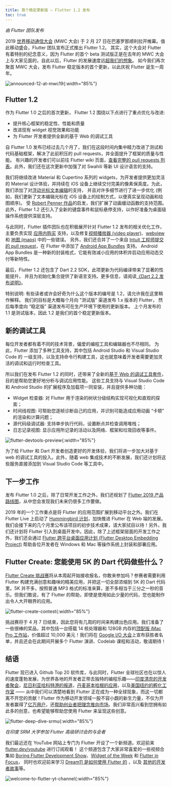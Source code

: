```yaml
---
title: 首个稳定更新版 — Flutter 1.2 发布
toc: true
---
```


*由 Flutter 团队发布*

2019 [世界移动通信大会](https://www.mwcbarcelona.com/session/flutter-google-toolkit-for-building-mobile-experiences/) (MWC 大会) 于 2 月 27 日在巴塞罗那顺利拉开帷幕。值此移动盛会，Flutter 团队宣布正式推出 Flutter 1.2。
其实，这个大会对 Flutter 有着特别的纪念意义，因为 Flutter 的首个 beta 测试版正是在去年的 MWC 大会上与大家见面的，自此以后，Flutter 的发展速度远[超我们的想象](http://sotagtrends.com/?tags=[ionic-framework,react-native,flutter,xamarin]&relative=false)。
如今我们再次聚首 MWC 大会，发布 Flutter 稳定版本的首个更新，以此庆祝 Flutter 诞生一周年。

![announced-12-at-mwc19](https://files.flutter-io.cn/posts/flutter-cn/2019/flutter-1dot2-release/announced-12-at-mwc19.png){:width="85%"}

## Flutter 1.2

作为 Flutter 1.0 之后的首次更新， Flutter 1.2 围绕以下点进行了重点优化与改进:

-   提升核心框架的稳定性、性能和质量
-   改进现有 widget 视觉效果和功能
-   为 Flutter 开发者提供全新的基于 Web 的调试工具

自 Flutter 1.0 发布已经过去几个月了，我们在这段时间内集中精力改进了测试和代码基础框架，解决了此前积压的 pull requests，并全面提升了框架的质量与性能。
有兴趣的开发者们可以前往 Flutter wiki 页面，[查看完整的 pull requests 列表](https://github.com/flutter/flutter/wiki/Release-Notes---Changes-in-1.2.0)。此外，我们还在这次更新中加强了对 Swahili 等新 UI 设计语言的支持。

我们将继续改进 Material 和 Cupertino 系列的 widgets，为开发者提供更加灵活的 Material 设计体验，并持续在 iOS 设备上继续交付完美的像素保真度。为此，我们添加了对[浮动光标文本编辑](https://github.com/flutter/flutter/pull/25384)的支持，
并且对许多细节进行了进一步优化 (例如，我们更新了文本编辑光标在 iOS 设备上的绘制方式，以便真实呈现动画和绘图顺序)。
受 [Robert Penner 作品](http://robertpenner.com/easing/)的启发，我们扩展了动画缓动函数的支持范围。此外，Flutter 1.2 还引入了全新的键盘事件和鼠标悬停支持，以作好准备为桌面级操作系统提供深层支持。

与此同时，Flutter 插件团队也在积极展开针对 Flutter 1.2 发布的相关优化工作，
主要负责实现 [应用内购买](https://github.com/flutter/plugins/tree/master/packages/in_app_purchase) 支持，以及修复[视频播放器 (video player)](https://pub.dartlang.org/packages/video_player)、[webview](https://pub.dartlang.org/packages/webview_flutter) 和 [地图 (maps)](https://pub.dartlang.org/packages/google_maps_flutter) 中的一些错误。
另外，我们还合并了一个来自 [Intuit 工程师提交的 pull request](https://github.com/flutter/flutter/pull/24440)，在 Flutter 中添加了 [Android App Bundles](https://developer.android.com/guide/app-bundle/) 支持。
Android App Bundles 是一种新的封装格式，它能有效减小应用的体积并启动应用动态交付等新特性。

最后，Flutter 1.2 还包含了 Dart 2.2 SDK，此项更新为代码编译带来了显著的性能提升，
并且为初始化集合提供了新语言支持。更多信息，请阅读[《Dart 2.2 发布说明》](https://medium.com/dartlang/announcing-dart-2-2-faster-native-code-set-literal-support-7e2ab19cc86d)。

特别说明: 有些读者或许会好奇为什么这个版本的编号是 1.2，请允许我在这里稍作解释。
我们的目标是大概每个月向 "测试版” 渠道发布 1.x 版本的 Flutter，
然后每季度向 “稳定版” 渠道发布可在生产环境下使用的更新版本。
上个月发布的 1.1 是测试版本，因此 1.2 是我们的首个稳定更新版本。

## 新的调试工具

每位开发者都有着不同的技术背景，偏爱的编程工具和编辑器也不尽相同。
为此，Flutter 添加了多种工具支持，其中包括 Android Studio 和 Visual Studio Code 的 一级支持，以及支持命令行构建工具，这也就意味着开发者需要更加灵活的调试和运行时检查工具。

所以我们在发布 Flutter 1.2 的同时，还带来了全新的[基于 Web 的调试工具套件](https://flutter.github.io/devtools/)，目的是帮助您更好地分析与调试应用性能。
这些工具支持与 Visual Studio Code 和 Android Studio 的扩展程序及加载项一同安装，并且提供多种功能：

-   Widget 检查器: 对 Flutter 用于渲染的树状分级结构实现可视化和直观的探索；
-   时间线视图: 可帮助您逐帧诊断自己的应用，并识别可能造成应用动画 “卡顿” 的渲染和计算问题；
-   源代码级调试器: 支持单步执行代码，设置断点并检查调用堆栈；
-   日志记录视图: 显示应用所记录的活动以及网络、框架和垃圾回收等事件。

![flutter-devtools-preview](https://files.flutter-io.cn/posts/flutter-cn/2019/flutter-1dot2-release/flutter-devtools-preview.png){:width="85%"}

为了给 Flutter 和 Dart 开发者创造更好的开发体验，我们将进一步加大对基于 web 的调试工具的投入。此外，随着 web 集成技术的不断发展，我们还计划将这些服务直接添加到 Visual Studio Code 等工具中。

## 下一步工作

发布 Flutter 1.0 之后，除了日常开发工作之外，我们还规划了 [Flutter 2019 产品路线图](https://github.com/flutter/flutter/wiki/Roadmap)，从中您会发现我们未来仍很多工作要做。

2019 年的一个工作重点是将 Flutter 的应用范围扩展到移动平台之外。我们在 Flutter Live 上启动了 [Hummingbird 计划](https://youtu.be/5SZZfpkVhwk?list=PLOU2XLYxmsILq4ysYNWXq5TOGLgYDJgVD&t=175)，加快推进 Flutter 在 Web 端的发展。我们会接下来的几个月里公布该项目的初步技术成果，请大家拭目以待！另外，我们还计划将 Flutter 引入到桌面开发中。因此，除了上述框架层面的开发工作之外，我们还会通过 [Flutter 跨平台桌面应用计划 (Flutter Desktop Embedding Project)](https://github.com/google/flutter-desktop-embedding) 帮助各位开发者在 Windows 和 Mac 等操作系统上封装和部署应用。

## Flutter Create: 您能使用 5K 的 Dart 代码做些什么？

[Flutter Create 挑战赛]({{site.url}}/create)将从本周起开始接收报名，你敢来参加吗？参赛者需要利用 Flutter 构建充满创意和趣味的精美应用，并把这一切全部浓缩到 5K 的 Dart 代码里。5K 并不多，按照普通 MP3 格式的标准来算，差不多相当于三分之一秒的音乐。但我们敢说，有了 Flutter 的帮助，即使是使用如此少量的代码，您也能制作出令人大开眼界的应用。

![flutter-create-contest](https://files.flutter-io.cn/posts/flutter-cn/2019/flutter-1dot2-release/flutter-create-contest-heroimg.png){:width="85%"}

挑战赛将于 4 月 7 日结束，因此您将有几周的时间来构建出色应用。我们准备了一些很棒的奖品，其中包括一台搭载 14 核处理器和 128GB 内存的[顶配版 iMac Pro 工作站](https://www.apple.com/imac-pro/specs/)，价值超过 10,000 美元！我们将在 [Google I/O 大会](https://events.google.com/io/)上宣布获胜者名单，并且还会在此期间开展多个 Flutter 演讲、Codelab 课程和活动，敬请期待！

## 结语

Flutter 现已进入 Github Top 20 软件库，与此同时，Flutter 全球社区也在以惊人的速度蓬勃发展，为世界各地的开发者正带去独特的编程乐趣——[印度清奈的开发者聚会](https://twitter.com/Nikkitagandhi/status/1099745911985467392)，[尼日利亚哈科特港的报道](https://twitter.com/Zfinix1/status/1079892033060392962)，[丹麦哥本哈根的应用](https://twitter.com/koorankka/status/1098579826355642368)，以及[美国纽约的孵化工作室](https://www.hotreload.io/) —— 从中我们可以清楚地看到 Flutter 正在成为一种全球现象，而这一切都离不开您的贡献！Flutter 作为移动开发领域一股不容小觑的新生力量，不仅为开发者赢得了[亿万用户](https://play.google.com/store/apps/details?id=com.alibaba.intl.android.apps.poseidon)，还[帮助创业者把理念推向市场](https://play.google.com/store/apps/details?id=com.kissaan.gomitra)。我们非常高兴看到您拥有如此多的创意，也希望能够帮助您使用 Flutter 来呈现这些创意。

![flutter-deep-dive-srmu](https://files.flutter-io.cn/posts/flutter-cn/2019/flutter-1dot2-release/flutter-deep-dive-srmu.jpg){:width="85%"}

*在印度 SRM 大学参加 Flutter 高级研讨会的与会者*

我们最近还在 YouTube 网站上专门为 Flutter 开设了一个新频道。欢迎前来 [flutter.dev/youtube](https://flutter.dev/youtube) 进行订阅观看！
这个频道包含了大家非常喜爱的一些视频合集如 [Boring Flutter Development Show](https://www.youtube.com/playlist?list=PLjxrf2q8roU3ahJVrSgAnPjzkpGmL9Czl)、[Widget of the Week](https://www.youtube.com/playlist?list=PLjxrf2q8roU23XGwz3Km7sQZFTdB996iG) 和 [Flutter in Focus](https://www.youtube.com/playlist?list=PLjxrf2q8roU2HdJQDjJzOeO6J3FoFLWr2)，
同时也欢迎前来学习 [Dream11 是如何使用 Flutter 的](https://youtu.be/lCeRZhoqEP8) ，以及 [其他的开发者故事](https://www.youtube.com/playlist?list=PLjxrf2q8roU33POuWi4bK0zvDpAHK6759)等。

![welcome-to-flutter-yt-channel](https://files.flutter-io.cn/posts/flutter-cn/2019/flutter-1dot2-release/welcome-to-flutter-yt-channel.png){:width="85%"}
